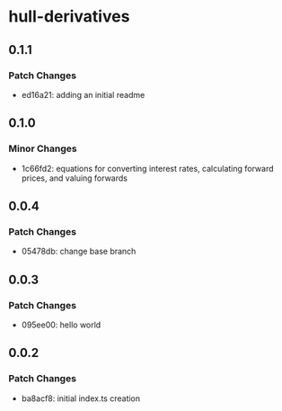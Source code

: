 # hull-derivatives

## 0.1.1

### Patch Changes

- ed16a21: adding an initial readme

## 0.1.0

### Minor Changes

- 1c66fd2: equations for converting interest rates, calculating forward prices, and valuing forwards

## 0.0.4

### Patch Changes

- 05478db: change base branch

## 0.0.3

### Patch Changes

- 095ee00: hello world

## 0.0.2

### Patch Changes

- ba8acf8: initial index.ts creation
